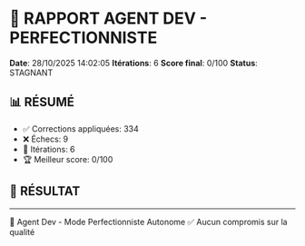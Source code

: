 # 🔧 RAPPORT AGENT DEV - PERFECTIONNISTE

**Date**: 28/10/2025 14:02:05
**Itérations**: 6
**Score final**: 0/100
**Status**: STAGNANT

## 📊 RÉSUMÉ

- ✅ Corrections appliquées: 334
- ❌ Échecs: 9
- 🔄 Itérations: 6
- 🏆 Meilleur score: 0/100

## 🎯 RÉSULTAT





---

🤖 Agent Dev - Mode Perfectionniste Autonome
✅ Aucun compromis sur la qualité
